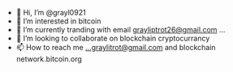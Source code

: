 - 👋 Hi, I’m @grayl0921
- 👀 I’m interested in bitcoin
- 🌱 I’m currently tranding with email grayliptrot26@gmail.com ...
- 💞️ I’m looking to collaborate on blockchain cryptocurrancy
- 📫 How to reach me ...graylitrot@gmail.com and blockchain network.bitcoin.org

<!---
grayl0921/grayl0921 is a ✨ special ✨ repository because its `README.md` (this file) appears on your GitHub profile.
You can click the Preview link to take a look at your changes.
--->
